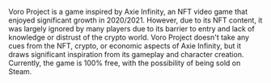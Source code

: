 Voro Project is a game inspired by Axie Infinity, an NFT video game that enjoyed significant growth in 2020/2021. However, due to its NFT content, it was largely ignored by many players due to its barrier to entry and lack of knowledge or distrust of the crypto world. Voro Project doesn't take any cues from the NFT, crypto, or economic aspects of Axie Infinity, but it draws significant inspiration from its gameplay and character creation. Currently, the game is 100% free, with the possibility of being sold on Steam.
